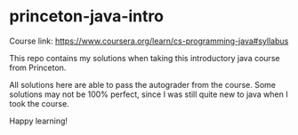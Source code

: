 # princeton-java-intro

Course link: https://www.coursera.org/learn/cs-programming-java#syllabus

This repo contains my solutions when taking this introductory java course from Princeton.

All solutions here are able to pass the autograder from the course. Some solutions may not be 100% perfect, since I was still quite new to java when I took the course.

Happy learning!
